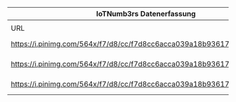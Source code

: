 |IoTNumb3rs Datenerfassung|||||||||||
| ---- | ---- | ---- | ---- | ---- | ---- | ---- | ---- | ---- | ---- | ---- |
||||||||||||
|URL|home_url|filename|device_class|device_count|market_class|market_volume|prognosis_year|publication_year|authorship_class|Dropbox folder|
|https://i.pinimg.com/564x/f7/d8/cc/f7d8cc6acca039a18b936174991ee65a.jpg|https://de.surveymonkey.com/curiosity/|file1_f7d8cc6acca039a18b936174991ee65a.jpg|generic IoT|50000000000|||2020|2015|scientist|marielledemuth/20181123-1805|
|https://i.pinimg.com/564x/f7/d8/cc/f7d8cc6acca039a18b936174991ee65a.jpg|https://de.surveymonkey.com/curiosity/|file1_f7d8cc6acca039a18b936174991ee65a.jpg|||revenue|1000000000|2020|2015|scientist|marielledemuth/20181123-1805|
|https://i.pinimg.com/564x/f7/d8/cc/f7d8cc6acca039a18b936174991ee65a.jpg|https://de.surveymonkey.com/curiosity/|file1_f7d8cc6acca039a18b936174991ee65a.jpg|||value|6200000000|2025|2015|scientist|marielledemuth/20181123-1805|
